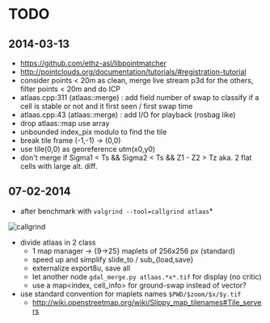 TODO
====

2014-03-13
----------

- https://github.com/ethz-asl/libpointmatcher
- http://pointclouds.org/documentation/tutorials/#registration-tutorial
- consider points < 20m as clean, merge live stream p3d
  for the others, filter points < 20m and do ICP
- atlaas.cpp:311 (atlaas::merge) : add field number of swap to classify
  if a cell is stable or not and it first seen / first swap time
- atlaas.cpp:43  (atlaas::merge) : add I/O for playback (rosbag like)
- drop atlaas::map use array<gdal>
- unbounded index_pix modulo to find the tile
- break tile frame (-1,-1) -> (0,0)
- use tile(0,0) as georeference utm(x0,y0)
- don't merge if Sigma1 < Ts && Sigma2 < Ts && Z1 - Z2 > Tz
  aka. 2 flat cells with large alt. diff.

07-02-2014
----------

* after benchmark with `valgrind --tool=callgrind atlaas`*

![callgrind](http://homepages.laas.fr/pkoch/wm/callgrind.png "callgrind")

- divide atlaas in 2 class
  - 1 map manager -> {9->25} maplets of 256x256 px (standard)
  - speed up and simplify slide_to / sub_{load,save}
  - externalize export8u, save all
  - let another node ``gdal_merge.py atlaas.*x*.tif`` for display (no critic)
  - use a map<index, cell_info> for ground-swap instead of vector?
- use standard convention for maplets names ``$PWD/$zoom/$x/$y.tif``
  - http://wiki.openstreetmap.org/wiki/Slippy_map_tilenames#Tile_servers

